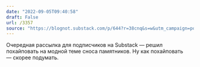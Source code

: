 ```yaml
---
date: "2022-09-05T09:40:58"
draft: False
url: /3357
source: "https://blognot.substack.com/p/644?r=38cnq&s=w&utm_campaign=post&utm_medium=telegram"
---
```


Очередная рассылка для подписчиков на Substack — решил похайповать на модной теме сноса памятников. Ну как похайповать — скорее подумать.
